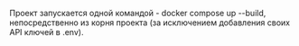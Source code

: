 Проект запускается одной командой - docker compose up --build, непосредственно из корня проекта (за исключением добавления своих API ключей в .env).
